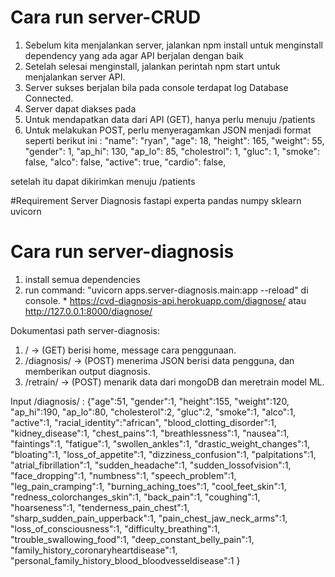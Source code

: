 # Cara run server-CRUD

1. Sebelum kita menjalankan server, jalankan npm install untuk menginstall dependency yang ada agar API berjalan dengan baik
2. Setelah selesai menginstall, jalankan perintah npm start untuk menjalankan server API.
3. Server sukses berjalan bila pada console terdapat log Database Connected.
4. Server dapat diakses pada <url/>
5. Untuk mendapatkan data dari API (GET), hanya perlu menuju <url/>/patients
6. Untuk melakukan POST, perlu menyeragamkan JSON menjadi format seperti berikut ini :
   "name": "ryan",
   "age": 18,
   "height": 165,
   "weight": 55,
   "gender": 1,
   "ap_hi": 130,
   "ap_lo": 85,
   "cholestrol": 1,
   "gluc": 1,
   "smoke": false,
   "alco": false,
   "active": true,
   "cardio": false,

setelah itu dapat dikirimkan menuju <url/>/patients

#Requirement Server Diagnosis
fastapi
experta
pandas
numpy
sklearn
uvicorn

# Cara run server-diagnosis

1. install semua dependencies
2. run command: "uvicorn apps.server-diagnosis.main:app --reload" di console. \*<url> https://cvd-diagnosis-api.herokuapp.com/diagnose/ atau http://127.0.0.1:8000/diagnose/

Dokumentasi path server-diagnosis:

1. <url>/ -> (GET) berisi home, message cara penggunaan.
2. <url>/diagnosis/ -> (POST) menerima JSON berisi data pengguna, dan memberikan output diagnosis.
3. <url>/retrain/ -> (POST) menarik data dari mongoDB dan meretrain model ML.

Input /diagnosis/ :
{"age":51,
"gender":1,
"height":155,
"weight":120,
"ap_hi":190,
"ap_lo":80,
"cholesterol":2,
"gluc":2,
"smoke":1,
"alco":1,
"active":1,
"racial_identity":"african",
"blood_clotting_disorder":1,
"kidney_disease":1,
"chest_pains":1,
"breathlessness":1,
"nausea":1,
"faintings":1,
"fatigue":1,
"swollen_ankles":1,
"drastic_weight_changes":1,
"bloating":1,
"loss_of_appetite":1,
"dizziness_confusion":1,
"palpitations":1,
"atrial_fibrillation":1,
"sudden_headache":1,
"sudden_lossofvision":1,
"face_dropping":1,
"numbness":1,
"speech_problem":1,
"leg_pain_cramping":1,
"burning_aching_toes":1,
"cool_feet_skin":1,
"redness_colorchanges_skin":1,
"back_pain":1,
"coughing":1,
"hoarseness":1,
"tenderness_pain_chest":1,
"sharp_sudden_pain_upperback":1,
"pain_chest_jaw_neck_arms":1,
"loss_of_consciousness":1,
"difficulty_breathing":1,
"trouble_swallowing_food":1,
"deep_constant_belly_pain":1,
"family_history_coronaryheartdisease":1,
"personal_family_history_blood_bloodvesseldisease":1
}
